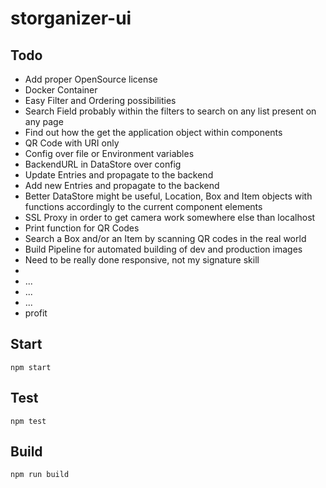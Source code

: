 # storganizer-ui

## Todo
- Add proper OpenSource license
- Docker Container
- Easy Filter and Ordering possibilities
- Search Field probably within the filters to search on any list present on any page
- Find out how the get the application object within components
- QR Code with URI only
- Config over file or Environment variables
- BackendURL in DataStore over config
- Update Entries and propagate to the backend
- Add new Entries and propagate to the backend
- Better DataStore might be useful, Location, Box and Item objects with functions accordingly to the current component elements
- SSL Proxy in order to get camera work somewhere else than localhost
- Print function for QR Codes
- Search a Box and/or an Item by scanning QR codes in the real world
- Build Pipeline for automated building of dev and production images
- Need to be really done responsive, not my signature skill
- 
- ...
- ...
- ...
- profit

## Start

```
npm start
```

## Test

```
npm test
```

## Build

```
npm run build
```
